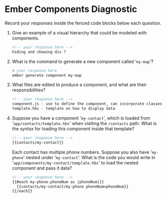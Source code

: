 # Ember Components Diagnostic

Record your responses inside the fenced code blocks below each question.

1.  Give an example of a visual hierarchy that could be modeled with components.

    ```md
    <!-- your response here -->
    hiding and showing div ?
    ```

1.  What is the command to generate a new component called '`my-map`'?

    ```sh
    # your response here
    ember generate component my-map
    ```

1.  What files are edited to produce a component, and what are their
    responsibilities?

    ```md
    <!-- your response here -->
    component.js - use to define the component, can incorporate classes, tags, actions them.
    template.hbs - template on how to display data
    ```

1.  Suppose you have a component '`my-contact`', which is loaded from
    '`app/contacts/template.hbs`' when visiting the `/contacts` path. What is
    the syntax for loading this component inside that template?

    ```html
    <!-- your response here -->
    {{contacts/my-contact}}
    ```

    Each contact has multiple phone numbers. Suppose you also have '`my-phone`'
    nested under '`my-contact`'. What is the code you would write in
    '`app/components/my-contact/template.hbs`' to load the nested component and
    pass it data?

    ```html
    <!-- your response here -->
    {{#each my-phone.phoneNum as |phoneNum|}}
      {{contacts/my-contact/my-phone phoneNum=phoneNum}}
    {{/each}}

    ```
